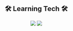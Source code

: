 <div align="center">
  <h2> 🛠️ Learning Tech 🛠️ </h2>
  
  <img src="https://img.shields.io/badge/C-00599C?style=flat-square&logo=C&logoColor=white">
  <img src="https://img.shields.io/badge/Python-3776AB?style=flat-square&logo=Python&logoColor=white">
</div>
